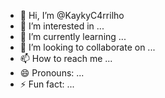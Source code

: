 - 👋 Hi, I’m @KaykyC4rrilho
- 👀 I’m interested in ...
- 🌱 I’m currently learning ...
- 💞️ I’m looking to collaborate on ...
- 📫 How to reach me ...
- 😄 Pronouns: ...
- ⚡ Fun fact: ...

<!---
Técnico em desenvolvimento de Sistemas Pelo Colegio Pedro II, experiente em criar uma variedade de sistemas, especialmente voltados para o ambiente web. 
domínio em linguagens como Python, PHP, html, CSS, JavaScript, framework svelte e API de microserviços.
--->
